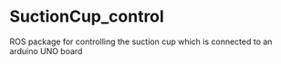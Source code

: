 # SuctionCup_control
ROS package for controlling the suction cup which is connected to an arduino UNO board

